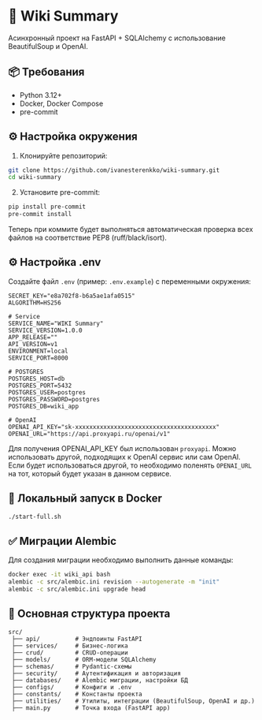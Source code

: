 # 🚀 Wiki Summary 

Асинхронный проект на FastAPI + SQLAlchemy с использование BeautifulSoup и OpenAI.

## 📦 Требования

- Python 3.12+
- Docker, Docker Compose
- pre-commit

## ⚙️ Настройка окружения

1. Клонируйте репозиторий:

```bash
git clone https://github.com/ivanesterenkko/wiki-summary.git
cd wiki-summary
```

2. Установите pre-commit:

```bash
pip install pre-commit
pre-commit install
```

Теперь при коммите будет выполняться автоматическая проверка всех файлов на соответствие PEP8 (ruff/black/isort).

## ⚙️ Настройка .env

Создайте файл `.env` (пример: `.env.example`) с переменными окружения:

```dotenv
SECRET_KEY="e8a702f8-b6a5ae1afa0515"
ALGORITHM=HS256

# Service
SERVICE_NAME="WIKI Summary"
SERVICE_VERSION=1.0.0
APP_RELEASE=""
API_VERSION=v1
ENVIRONMENT=local
SERVICE_PORT=8000

# POSTGRES
POSTGRES_HOST=db
POSTGRES_PORT=5432
POSTGRES_USER=postgres
POSTGRES_PASSWORD=postgres
POSTGRES_DB=wiki_app

# OpenAI
OPENAI_API_KEY="sk-xxxxxxxxxxxxxxxxxxxxxxxxxxxxxxxxxxxxxxxx"
OPENAI_URL="https://api.proxyapi.ru/openai/v1"
```

Для получения OPENAI_API_KEY был использован `proxyapi`. Можно использовать другой, подходящих к OpenAI сервис или сам OpenAI. Если будет использоваться другой, то необходимо поленять `OPENAI_URL` на тот, который будет указан в данном сервисе.


## 🐳 Локальный запуск в Docker

```bash
./start-full.sh
```

## ✅ Миграции Alembic

Для создания миграции необходимо выполнить данные команды:
```bash
docker exec -it wiki_api bash
alembic -c src/alembic.ini revision --autogenerate -m "init"
alembic -c src/alembic.ini upgrade head
```

## 📁 Основная структура проекта

```
src/
 ├── api/          # Эндпоинты FastAPI
 ├── services/     # Бизнес-логика
 ├── crud/         # CRUD-операции
 ├── models/       # ORM-модели SQLAlchemy
 ├── schemas/      # Pydantic-схемы
 ├── security/     # Аутентификация и авторизация
 ├── databases/    # Alembic миграции, настройки БД
 ├── configs/      # Конфиги и .env
 ├── constants/    # Константы проекта
 ├── utilities/    # Утилиты, интеграции (BeautifulSoup, OpenAI и др.)
 ├── main.py       # Точка входа (FastAPI app)
```
